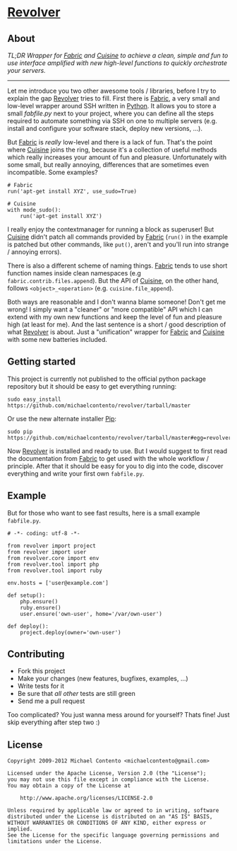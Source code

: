 # [Revolver][]

## About

*TL;DR Wrapper for [Fabric][] and [Cuisine][] to achieve a clean, simple and
fun to use interface amplified with new high-level functions to quickly 
orchestrate your servers.*

***

Let me introduce you two other awesome tools / libraries, before I try to 
explain the gap [Revolver][] tries to fill. First there is [Fabric][], a very 
small and low-level wrapper around SSH written in [Python][]. It allows you to 
store a small *fabfile.py* next to your project, where you can define all the 
steps required to automate something via SSH on one to multiple servers (e.g. 
install and configure your software stack, deploy new versions, ...). 

But [Fabric][] is *really* low-level and there is a lack of fun. That's the 
point where [Cuisine][] joins the ring, because it's a collection of useful 
methods which really increases your amount of fun and pleasure. Unfortunately 
with some small, but really annoying, differences that are sometimes even 
incompatible. Some examples? 

    # Fabric
    run('apt-get install XYZ', use_sudo=True)

    # Cuisine
    with mode_sudo():
        run('apt-get install XYZ')

I really enjoy the contextmanager for running a block as superuser! But 
[Cuisine][] didn't patch all commands provided by [Fabric][] (`run()` in the 
example is patched but other commands, like `put()`, aren't and you'll run into 
strange / annoying errors). 

There is also a different scheme of naming things. [Fabric][] tends to use short 
function names inside clean namespaces (e.g `fabric.contrib.files.append`). 
But the API of [Cuisine][], on the other hand, follows `<object>_<operation>`
(e.g. `cuisine.file_append`). 

Both ways are reasonable and I don't wanna blame someone! Don't get me wrong!
I simply want a "cleaner" or "more compatible" API which I can extend with my
own new functions and keep the level of fun and pleasure high (at least for
me). And the last sentence is a short / good description of what [Revolver][] 
is about. Just a "unification" wrapper for [Fabric][] and [Cuisine][] with some 
new batteries included.

## Getting started

This project is currently not published to the official python package 
repository but it should be easy to get everything running:

    sudo easy_install https://github.com/michaelcontento/revolver/tarball/master

Or use the new alternate installer [Pip][]:

    sudo pip https://github.com/michaelcontento/revolver/tarball/master#egg=revolver

Now [Revolver][] is installed and ready to use. But I would suggest to 
first read the documentation from [Fabric][] to get used with the whole 
workflow / principle. After that it should be easy for you to dig into the 
code, discover everything and write your first own `fabfile.py`. 

## Example

But for those who want to see fast results, here is a small example 
`fabfile.py`.

    # -*- coding: utf-8 -*-

    from revolver import project
    from revolver import user
    from revolver.core import env
    from revolver.tool import php
    from revolver.tool import ruby

    env.hosts = ['user@example.com']

    def setup():
        php.ensure()
        ruby.ensure()
        user.ensure('own-user', home='/var/own-user')
        
    def deploy():
        project.deploy(owner='own-user')

## Contributing

* Fork this project
* Make your changes (new features, bugfixes, examples, ...)
* Write tests for it 
* Be sure that *all other* tests are still green
* Send me a pull request

Too complicated? You just wanna mess around for yourself? Thats fine! Just 
skip everything after step two :)

## License

    Copyright 2009-2012 Michael Contento <michaelcontento@gmail.com>

    Licensed under the Apache License, Version 2.0 (the "License");
    you may not use this file except in compliance with the License.
    You may obtain a copy of the License at

        http://www.apache.org/licenses/LICENSE-2.0

    Unless required by applicable law or agreed to in writing, software
    distributed under the License is distributed on an "AS IS" BASIS,
    WITHOUT WARRANTIES OR CONDITIONS OF ANY KIND, either express or implied.
    See the License for the specific language governing permissions and
    limitations under the License.

  [Pip]: http://www.pip-installer.org
  [Cuisine]: https://github.com/sebastien/cuisine
  [Fabric]: https://github.com/fabric/fabric
  [Python]: http://python.org
  [Revolver]: https://github.com/michaelcontento/revolver
